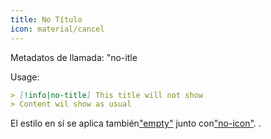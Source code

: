 ```yaml
---
title: No Título
icon: material/cancel
---
```


Metadatos de llamada: "no-itle

Usage:

```md
> [!info|no-title] This title will not show
> Content wil show as usual
```

El estilo en sí se aplica también["empty"](../combined-styling/page-1.md)
junto con["no-icon"](../icon-styling/page-1.md).
.

